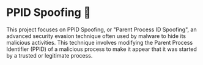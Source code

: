 # PPID Spoofing 🦀

This project focuses on PPID Spoofing, or "Parent Process ID Spoofing", an advanced security evasion technique often used by malware to hide its malicious activities. This technique involves modifying the Parent Process Identifier (PPID) of a malicious process to make it appear that it was started by a trusted or legitimate process.
